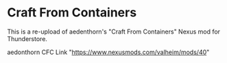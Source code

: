 # Craft From Containers

This is a re-upload of aedenthorn's "Craft From Containers" Nexus mod for Thunderstore.

aedonthorn CFC Link "https://www.nexusmods.com/valheim/mods/40"
